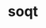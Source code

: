 ---
title: "soqt"
layout: cache
categories: [package, develop]
meta: {"compilers": ["gcc@11.4.0"], "num_specs": 11, "num_specs_by_stack": {"hep": 11, "root": 11}, "oss": ["ubuntu22.04"], "platforms": ["linux"], "stacks": ["hep", "root"], "targets": ["x86_64_v3"], "versions": ["1.6.3"]}
spec_details: [{"compiler": "gcc@11.4.0", "hash": "2ckgyc6uzwgi2s4m4oq7y7gwgyr3liiv", "os": "ubuntu22.04", "platform": "linux", "size": "-", "stacks": ["hep", "root"], "target": "x86_64_v3", "variants": ["build_system=cmake", "build_type=Release", "generator=make", "~ipo", "+iv", "+spacenav", "+static_defaults", "~tests"], "versions": ["1.6.3"]}, {"compiler": "gcc@11.4.0", "hash": "3kh6f5acriigin4nk7wcycjbdq7bu5ke", "os": "ubuntu22.04", "platform": "linux", "size": "-", "stacks": ["hep", "root"], "target": "x86_64_v3", "variants": ["build_system=cmake", "build_type=Release", "generator=make", "~ipo", "+iv", "+spacenav", "+static_defaults", "~tests"], "versions": ["1.6.3"]}, {"compiler": "gcc@11.4.0", "hash": "45rza44ljgucp2wsqmvq4r2vwqjsf5lj", "os": "ubuntu22.04", "platform": "linux", "size": "-", "stacks": ["hep", "root"], "target": "x86_64_v3", "variants": ["build_system=cmake", "build_type=Release", "generator=make", "~ipo", "+iv", "+spacenav", "+static_defaults", "~tests"], "versions": ["1.6.3"]}, {"compiler": "gcc@11.4.0", "hash": "767f3jkf2fbdnjfwfhpbcsei2yjo46gz", "os": "ubuntu22.04", "platform": "linux", "size": "-", "stacks": ["hep", "root"], "target": "x86_64_v3", "variants": ["build_system=cmake", "build_type=Release", "generator=make", "~ipo", "+iv", "+spacenav", "+static_defaults", "~tests"], "versions": ["1.6.3"]}, {"compiler": "gcc@11.4.0", "hash": "jc3uo7bnjy2i7nfboq34uqtwjdqmkygx", "os": "ubuntu22.04", "platform": "linux", "size": "-", "stacks": ["hep", "root"], "target": "x86_64_v3", "variants": ["build_system=cmake", "build_type=Release", "generator=make", "~ipo", "+iv", "+spacenav", "+static_defaults", "~tests"], "versions": ["1.6.3"]}, {"compiler": "gcc@11.4.0", "hash": "jqup7ukcfbw2oweefibfewjdi5guadif", "os": "ubuntu22.04", "platform": "linux", "size": "-", "stacks": ["hep", "root"], "target": "x86_64_v3", "variants": ["build_system=cmake", "build_type=Release", "generator=make", "~ipo", "+iv", "+spacenav", "+static_defaults", "~tests"], "versions": ["1.6.3"]}, {"compiler": "gcc@11.4.0", "hash": "jwlj4sacimsyhqo6leomhkssgyoeyxzd", "os": "ubuntu22.04", "platform": "linux", "size": "-", "stacks": ["hep", "root"], "target": "x86_64_v3", "variants": ["build_system=cmake", "build_type=Release", "generator=make", "~ipo", "+iv", "+spacenav", "+static_defaults", "~tests"], "versions": ["1.6.3"]}, {"compiler": "gcc@11.4.0", "hash": "of6dabzqhbqe7qqvfdejc23kukp3m6kl", "os": "ubuntu22.04", "platform": "linux", "size": "-", "stacks": ["hep", "root"], "target": "x86_64_v3", "variants": ["build_system=cmake", "build_type=Release", "generator=make", "~ipo", "+iv", "+spacenav", "+static_defaults", "~tests"], "versions": ["1.6.3"]}, {"compiler": "gcc@11.4.0", "hash": "swewjzrxmlwn3dy6rcosaqxzajj2rmpz", "os": "ubuntu22.04", "platform": "linux", "size": "-", "stacks": ["hep", "root"], "target": "x86_64_v3", "variants": ["build_system=cmake", "build_type=Release", "generator=make", "~ipo", "+iv", "+spacenav", "+static_defaults", "~tests"], "versions": ["1.6.3"]}, {"compiler": "gcc@11.4.0", "hash": "voph4wg2s7ej5jiasfxdskzuf2dcbvcp", "os": "ubuntu22.04", "platform": "linux", "size": "-", "stacks": ["hep", "root"], "target": "x86_64_v3", "variants": ["build_system=cmake", "build_type=Release", "generator=make", "~ipo", "+iv", "+spacenav", "+static_defaults", "~tests"], "versions": ["1.6.3"]}, {"compiler": "gcc@11.4.0", "hash": "xwx4sga7owrh4y3wpt2p7bipa5kdeorw", "os": "ubuntu22.04", "platform": "linux", "size": "-", "stacks": ["hep", "root"], "target": "x86_64_v3", "variants": ["build_system=cmake", "build_type=Release", "generator=make", "~ipo", "+iv", "+spacenav", "+static_defaults", "~tests"], "versions": ["1.6.3"]}]
---